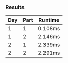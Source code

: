 ### Results

| Day | Part | Runtime |
|-----|------|---------|
|  1  |  1   | 0.108ms |
|  1  |  2   | 2.146ms |
|  2  |  1   | 2.339ms |
|  2  |  2   | 2.291ms |